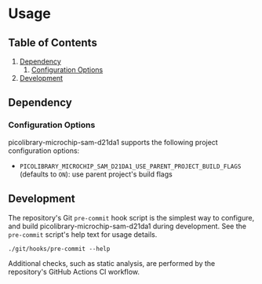 # Usage

## Table of Contents
1. [Dependency](#dependency)
    1. [Configuration Options](#configuration-options)
1. [Development](#development)

## Dependency

### Configuration Options
picolibrary-microchip-sam-d21da1 supports the following project configuration options:
- `PICOLIBRARY_MICROCHIP_SAM_D21DA1_USE_PARENT_PROJECT_BUILD_FLAGS` (defaults to `ON`):
  use parent project's build flags

## Development
The repository's Git `pre-commit` hook script is the simplest way to configure, and build
picolibrary-microchip-sam-d21da1 during development.
See the `pre-commit` script's help text for usage details.
```shell
./git/hooks/pre-commit --help
```

Additional checks, such as static analysis, are performed by the repository's GitHub
Actions CI workflow.
